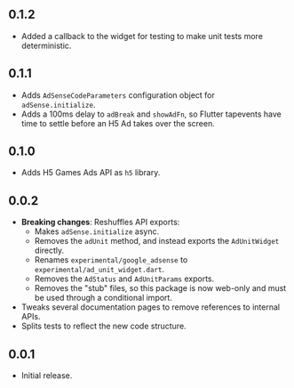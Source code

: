 ## 0.1.2

* Added a callback to the widget for testing to make unit tests more deterministic.

## 0.1.1

* Adds `AdSenseCodeParameters` configuration object for `adSense.initialize`.
* Adds a 100ms delay to `adBreak` and `showAdFn`, so Flutter tapevents have time
  to settle before an H5 Ad takes over the screen.

## 0.1.0

* Adds H5 Games Ads API as `h5` library.

## 0.0.2

* **Breaking changes**: Reshuffles API exports:
  * Makes `adSense.initialize` async.
  * Removes the `adUnit` method, and instead exports the `AdUnitWidget` directly.
  * Renames `experimental/google_adsense` to `experimental/ad_unit_widget.dart`.
  * Removes the `AdStatus` and `AdUnitParams` exports.
  * Removes the "stub" files, so this package is now web-only and must be used
    through a conditional import.
* Tweaks several documentation pages to remove references to internal APIs.
* Splits tests to reflect the new code structure.

## 0.0.1

* Initial release.
